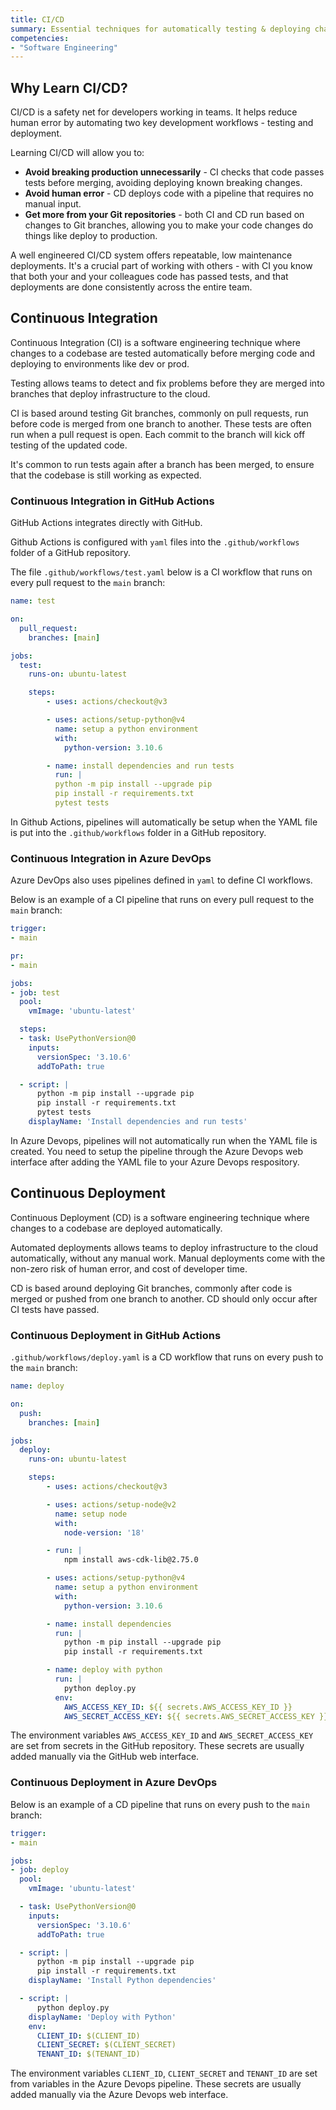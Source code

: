 ```yaml
---
title: CI/CD
summary: Essential techniques for automatically testing & deploying changes to code.
competencies:
- "Software Engineering"
---
```


## Why Learn CI/CD?

CI/CD is a safety net for developers working in teams. It helps reduce human error by automating two key development workflows - testing and deployment.

Learning CI/CD will allow you to:

- **Avoid breaking production unnecessarily** - CI checks that code passes tests before merging, avoiding deploying known breaking changes.
- **Avoid human error** - CD deploys code with a pipeline that requires no manual input.
- **Get more from your Git repositories** - both CI and CD run based on changes to Git branches, allowing you to make your code changes do things like deploy to production.

A well engineered CI/CD system offers repeatable, low maintenance deployments.  It's a crucial part of working with others - with CI you know that both your and your colleagues code has passed tests, and that deployments are done consistently across the entire team.

## Continuous Integration

Continuous Integration (CI) is a software engineering technique where changes to a codebase are tested automatically before merging code and deploying to environments like dev or prod. 

Testing allows teams to detect and fix problems before they are merged into branches that deploy infrastructure to the cloud.

CI is based around testing Git branches, commonly on pull requests, run before code is merged from one branch to another.  These tests are often run when a pull request is open.  Each commit to the branch will kick off testing of the updated code.

It's common to run tests again after a branch has been merged, to ensure that the codebase is still working as expected.

### Continuous Integration in GitHub Actions

GitHub Actions integrates directly with GitHub.

Github Actions is configured with `yaml` files into the `.github/workflows` folder of a GitHub repository.

The file `.github/workflows/test.yaml` below is a CI workflow that runs on every pull request to the `main` branch:

```yaml { title = ".github/workflows/test.yaml" }
name: test

on:
  pull_request:
    branches: [main]

jobs:
  test:
    runs-on: ubuntu-latest

    steps:
        - uses: actions/checkout@v3

        - uses: actions/setup-python@v4
          name: setup a python environment
          with:
            python-version: 3.10.6

        - name: install dependencies and run tests
          run: |
          python -m pip install --upgrade pip
          pip install -r requirements.txt
          pytest tests
```

In Github Actions, pipelines will automatically be setup when the YAML file is put into the `.github/workflows` folder in a GitHub repository.

### Continuous Integration in Azure DevOps

Azure DevOps also uses pipelines defined in `yaml` to define CI workflows.

Below is an example of a CI pipeline that runs on every pull request to the `main` branch:

```yaml
trigger:
- main

pr:
- main

jobs:
- job: test
  pool:
    vmImage: 'ubuntu-latest'

  steps:
  - task: UsePythonVersion@0
    inputs:
      versionSpec: '3.10.6'
      addToPath: true

  - script: |
      python -m pip install --upgrade pip
      pip install -r requirements.txt
      pytest tests
    displayName: 'Install dependencies and run tests'
```

In Azure Devops, pipelines will not automatically run when the YAML file is created.  You need to setup the pipeline through the Azure Devops web interface after adding the YAML file to your Azure Devops respository.

## Continuous Deployment

Continuous Deployment (CD) is a software engineering technique where changes to a codebase are deployed automatically.

Automated deployments allows teams to deploy infrastructure to the cloud automatically, without any manual work.  Manual deployments come with the non-zero risk of human error, and cost of developer time.

CD is based around deploying Git branches, commonly after code is merged or pushed from one branch to another. CD should only occur after CI tests have passed.

### Continuous Deployment in GitHub Actions

`.github/workflows/deploy.yaml` is a CD workflow that runs on every push to the `main` branch:

```yaml { title = ".github/workflows/deploy.yaml" }
name: deploy

on:
  push:
    branches: [main]

jobs:
  deploy:
    runs-on: ubuntu-latest

    steps:
        - uses: actions/checkout@v3

        - uses: actions/setup-node@v2
          name: setup node
          with:
            node-version: '18'

        - run: |
            npm install aws-cdk-lib@2.75.0

        - uses: actions/setup-python@v4
          name: setup a python environment
          with:
            python-version: 3.10.6

        - name: install dependencies
          run: |
            python -m pip install --upgrade pip
            pip install -r requirements.txt

        - name: deploy with python
          run: |
            python deploy.py
          env:
            AWS_ACCESS_KEY_ID: ${{ secrets.AWS_ACCESS_KEY_ID }}
            AWS_SECRET_ACCESS_KEY: ${{ secrets.AWS_SECRET_ACCESS_KEY }}
```

The environment variables `AWS_ACCESS_KEY_ID` and `AWS_SECRET_ACCESS_KEY` are set from secrets in the GitHub repository.  These secrets are usually added manually via the GitHub web interface.

### Continuous Deployment in Azure DevOps

Below is an example of a CD pipeline that runs on every push to the `main` branch:

```yaml
trigger:
- main

jobs:
- job: deploy
  pool:
    vmImage: 'ubuntu-latest'

  - task: UsePythonVersion@0
    inputs:
      versionSpec: '3.10.6'
      addToPath: true

  - script: |
      python -m pip install --upgrade pip
      pip install -r requirements.txt
    displayName: 'Install Python dependencies'

  - script: |
      python deploy.py
    displayName: 'Deploy with Python'
    env:
      CLIENT_ID: $(CLIENT_ID)
      CLIENT_SECRET: $(CLIENT_SECRET)
      TENANT_ID: $(TENANT_ID)
```

The environment variables `CLIENT_ID`, `CLIENT_SECRET` and `TENANT_ID` are set from variables in the Azure Devops pipeline. These secrets are usually added manually via the Azure Devops web interface.
